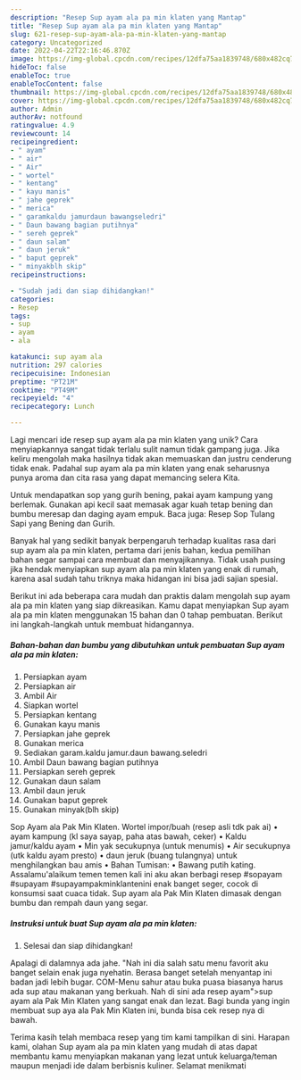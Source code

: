 ```yaml
---
description: "Resep Sup ayam ala pa min klaten yang Mantap"
title: "Resep Sup ayam ala pa min klaten yang Mantap"
slug: 621-resep-sup-ayam-ala-pa-min-klaten-yang-mantap
category: Uncategorized
date: 2022-04-22T22:16:46.870Z
image: https://img-global.cpcdn.com/recipes/12dfa75aa1839748/680x482cq70/sup-ayam-ala-pa-min-klaten-foto-resep-utama.jpg
hideToc: false
enableToc: true
enableTocContent: false
thumbnail: https://img-global.cpcdn.com/recipes/12dfa75aa1839748/680x482cq70/sup-ayam-ala-pa-min-klaten-foto-resep-utama.jpg
cover: https://img-global.cpcdn.com/recipes/12dfa75aa1839748/680x482cq70/sup-ayam-ala-pa-min-klaten-foto-resep-utama.jpg
author: Admin
authorAv: notfound
ratingvalue: 4.9
reviewcount: 14
recipeingredient:
- " ayam"
- " air"
- " Air"
- " wortel"
- " kentang"
- " kayu manis"
- " jahe geprek"
- " merica"
- " garamkaldu jamurdaun bawangseledri"
- " Daun bawang bagian putihnya"
- " sereh geprek"
- " daun salam"
- " daun jeruk"
- " baput geprek"
- " minyakblh skip"
recipeinstructions:

- "Sudah jadi dan siap dihidangkan!"
categories:
- Resep
tags:
- sup
- ayam
- ala

katakunci: sup ayam ala 
nutrition: 297 calories
recipecuisine: Indonesian
preptime: "PT21M"
cooktime: "PT49M"
recipeyield: "4"
recipecategory: Lunch

---
```





Lagi mencari ide resep sup ayam ala pa min klaten yang unik? Cara menyiapkannya sangat tidak terlalu sulit namun tidak gampang juga. Jika keliru mengolah maka hasilnya tidak akan memuaskan dan justru cenderung tidak enak. Padahal sup ayam ala pa min klaten yang enak seharusnya punya aroma dan cita rasa yang dapat memancing selera Kita.





Untuk mendapatkan sop yang gurih bening, pakai ayam kampung yang berlemak. Gunakan api kecil saat memasak agar kuah tetap bening dan bumbu meresap dan daging ayam empuk. Baca juga: Resep Sop Tulang Sapi yang Bening dan Gurih.

Banyak hal yang sedikit banyak berpengaruh terhadap kualitas rasa dari sup ayam ala pa min klaten, pertama dari jenis bahan, kedua pemilihan bahan segar sampai cara membuat dan menyajikannya. Tidak usah pusing jika hendak menyiapkan sup ayam ala pa min klaten yang enak di rumah, karena asal sudah tahu triknya maka hidangan ini bisa jadi sajian spesial.






Berikut ini ada beberapa cara mudah dan praktis dalam mengolah sup ayam ala pa min klaten yang siap dikreasikan. Kamu dapat menyiapkan Sup ayam ala pa min klaten menggunakan 15 bahan dan 0 tahap pembuatan. Berikut ini langkah-langkah untuk membuat hidangannya.

<!--inarticleads1-->

##### Bahan-bahan dan bumbu yang dibutuhkan untuk pembuatan Sup ayam ala pa min klaten:

1. Persiapkan  ayam
1. Persiapkan  air
1. Ambil  Air
1. Siapkan  wortel
1. Persiapkan  kentang
1. Gunakan  kayu manis
1. Persiapkan  jahe geprek
1. Gunakan  merica
1. Sediakan  garam.kaldu jamur.daun bawang.seledri
1. Ambil  Daun bawang bagian putihnya
1. Persiapkan  sereh geprek
1. Gunakan  daun salam
1. Ambil  daun jeruk
1. Gunakan  baput geprek
1. Gunakan  minyak(blh skip)


Sop Ayam ala Pak Min Klaten. Wortel impor/buah (resep asli tdk pak ai) • ayam kampung (kl saya sayap, paha atas bawah, ceker) • Kaldu jamur/kaldu ayam • Min yak secukupnya (untuk menumis) • Air secukupnya (utk kaldu ayam presto) • daun jeruk (buang tulangnya) untuk menghilangkan bau amis • Bahan Tumisan: • Bawang putih kating. Assalamu&#39;alaikum temen temen kali ini aku akan berbagi resep #sopayam #supayam #supayampakminklantenini enak banget seger, cocok di konsumsi saat cuaca tidak. Sup ayam ala Pak Min Klaten dimasak dengan bumbu dan rempah daun yang segar. 

<!--inarticleads2-->

##### Instruksi untuk buat Sup ayam ala pa min klaten:


1. Selesai dan siap dihidangkan!

Apalagi di dalamnya ada jahe. &#34;Nah ini dia salah satu menu favorit aku banget selain enak juga nyehatin. Berasa banget setelah menyantap ini badan jadi lebih bugar. COM-Menu sahur atau buka puasa biasanya harus ada sup atau makanan yang berkuah. Nah di sini ada resep ayam&#34;&gt;sup ayam ala Pak Min Klaten yang sangat enak dan lezat. Bagi bunda yang ingin membuat sup aya ala Pak Min Klaten ini, bunda bisa cek resep nya di bawah. 

Terima kasih telah membaca resep yang tim kami tampilkan di sini. Harapan kami, olahan Sup ayam ala pa min klaten yang mudah di atas dapat membantu kamu menyiapkan makanan yang lezat untuk keluarga/teman maupun menjadi ide dalam berbisnis kuliner. Selamat menikmati
